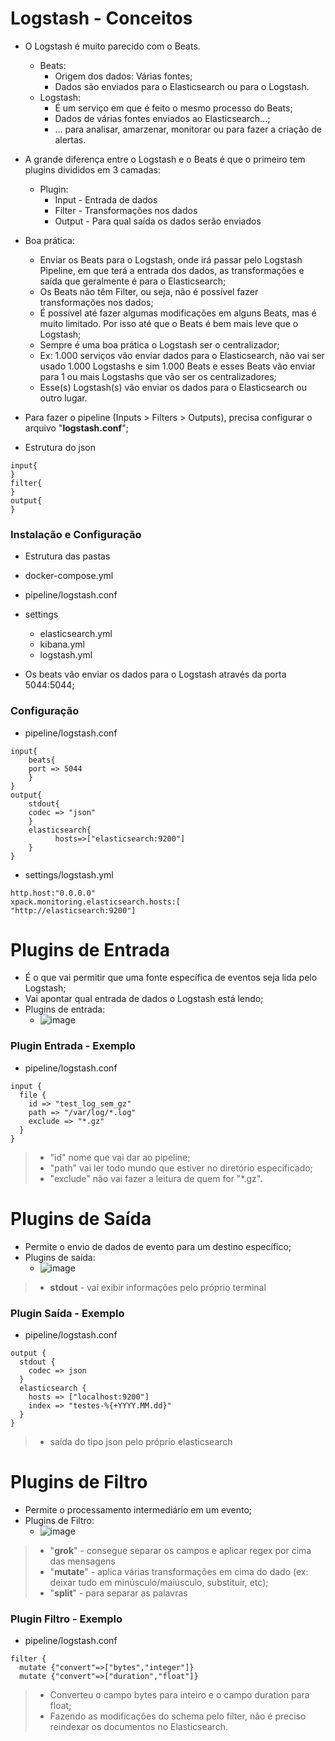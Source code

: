 # Logstash - Conceitos

- O Logstash é muito parecido com o Beats.
  - Beats:
    - Origem dos dados: Várias fontes;
    - Dados são enviados para o Elasticsearch ou para o Logstash.
  - Logstash:
    - É um serviço em que é feito o mesmo processo do Beats;
    - Dados de várias fontes enviados ao Elasticsearch...;
    - ... para analisar, amarzenar, monitorar ou para fazer a criação de alertas.
- A grande diferença entre o Logstash e o Beats é que o primeiro tem plugins divididos em 3 camadas:
  - Plugin:
    - Input - Entrada de dados
    - Filter - Transformações nos dados
    - Output - Para qual saída os dados serão enviados

- Boa prática:
  - Enviar os Beats para o Logstash, onde irá passar pelo Logstash Pipeline, em que terá a entrada dos dados, as transformações e saída que geralmente é para o Elasticsearch;
  - Os Beats não têm Filter, ou seja, não é possível fazer transformações nos dados;
  - É possível até fazer algumas modificações em alguns Beats, mas é muito limitado. Por isso até que o Beats é bem mais leve que o Logstash;
  - Sempre é uma boa prática o Logstash ser o centralizador;
  - Ex: 1.000 serviços vão enviar dados para o Elasticsearch, não vai ser usado 1.000 Logstashs e sim 1.000 Beats e esses Beats vão enviar para 1 ou mais Logstashs que vão ser os centralizadores;
  - Esse(s) Logstash(s) vão enviar os dados para o Elasticsearch ou outro lugar.

- Para fazer o pipeline (Inputs > Filters > Outputs), precisa configurar o arquivo "**logstash.conf**";
 
- Estrutura do json
```
input{
}
filter{
}
output{
}
```

### Instalação e Configuração

- Estrutura das pastas
- docker-compose.yml
- pipeline/logstash.conf
- settings
  - elasticsearch.yml
  - kibana.yml
  - logstash.yml
 
- Os beats vão enviar os dados para o Logstash através da porta 5044:5044;

### Configuração

- pipeline/logstash.conf
```
input{
    beats{
    port => 5044
    }
}
output{
    stdout{
    codec => "json"
    }
    elasticsearch{
          hosts=>["elasticsearch:9200"]
    }
}
```

- settings/logstash.yml

```
http.host:"0.0.0.0"
xpack.monitoring.elasticsearch.hosts:[
"http://elasticsearch:9200"]
```
# Plugins de Entrada

- É o que vai permitir que uma fonte específica de eventos seja lida pelo Logstash;
- Vai apontar qual entrada de dados o Logstash está lendo;
- Plugins de entrada:
  - ![image](https://github.com/Marinaafc/anotacoes-estudo/assets/107056644/eca40ed3-8c8b-4618-baf2-b22ebd4e5faf)

### Plugin Entrada - Exemplo
- pipeline/logstash.conf

```
input {
  file {
    id => "test_log_sem_gz"
    path => "/var/log/*.log"
    exclude => "*.gz"
  }
}
```
> - "id" nome que vai dar ao pipeline;
> - "path" vai ler todo mundo que estiver no diretório especificado;
> - "exclude" não vai fazer a leitura de quem for "*.gz".

# Plugins de Saída

- Permite o envio de dados de evento para um destino específico;
- Plugins de saída:
  - ![image](https://github.com/Marinaafc/anotacoes-estudo/assets/107056644/fc8526bf-df99-4bb1-a179-d418d7d75d6d)
> - **stdout** - vai exibir informações pelo próprio terminal

### Plugin Saída - Exemplo
- pipeline/logstash.conf
```
output {
  stdout {
    codec => json
  }
  elasticsearch {
    hosts => ["localhost:9200"]
    index => "testes-%{+YYYY.MM.dd}"
  }
}
```
> - saída do tipo json pelo próprio elasticsearch

# Plugins de Filtro

- Permite o processamento intermediário em um evento;
- Plugins de Filtro:
  - ![image](https://github.com/Marinaafc/anotacoes-estudo/assets/107056644/f8b91ca2-da01-419e-a585-876a8866fdbb)
> - "**grok**" - consegue separar os campos e aplicar regex por cima das mensagens
> - "**mutate**" - aplica várias transformações em cima do dado (ex: deixar tudo em minúsculo/maiúsculo, substituir, etc);
> - "**split**" - para separar as palavras

### Plugin Filtro - Exemplo
- pipeline/logstash.conf
```
filter {
  mutate {"convert"=>["bytes","integer"]}
  mutate {"convert"=>["duration","float"]}
```
> - Converteu o campo bytes para inteiro e o campo duration para float;
> - Fazendo as modificações do schema pelo filter, não é preciso reindexar os documentos no Elasticsearch.
